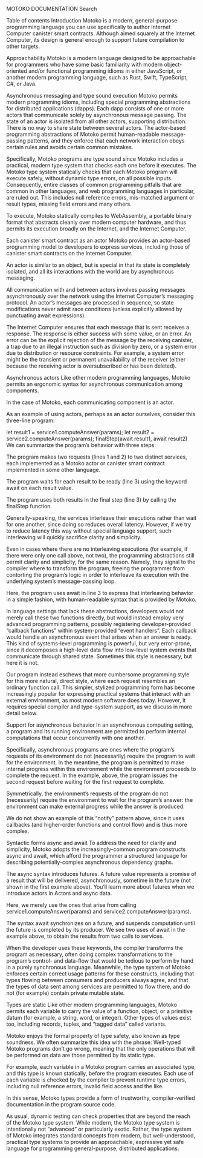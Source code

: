 
MOTOKO DOCUMENTATION
Search

Table of contents
Introduction
Motoko is a modern, general-purpose programming language you can use specifically to author Internet Computer canister smart contracts. Although aimed squarely at the Internet Computer, its design is general enough to support future compilation to other targets.

Approachability
Motoko is a modern language designed to be approachable for programmers who have some basic familiarity with modern object-oriented and/or functional programming idioms in either JavaScript, or another modern programming language, such as Rust, Swift, TypeScript, C#, or Java.

Asynchronous messaging and type sound execution
Motoko permits modern programming idioms, including special programming abstractions for distributed applications (dapps). Each dapp consists of one or more actors that communicate solely by asynchronous message passing. The state of an actor is isolated from all other actors, supporting distribution. There is no way to share state between several actors. The actor-based programming abstractions of Motoko permit human-readable message-passing patterns, and they enforce that each network interaction obeys certain rules and avoids certain common mistakes.

Specifically, Motoko programs are type sound since Motoko includes a practical, modern type system that checks each one before it executes. The Motoko type system statically checks that each Motoko program will execute safely, without dynamic type errors, on all possible inputs. Consequently, entire classes of common programming pitfalls that are common in other languages, and web programming languages in particular, are ruled out. This includes null reference errors, mis-matched argument or result types, missing field errors and many others.

To execute, Motoko statically compiles to WebAssembly, a portable binary format that abstracts cleanly over modern computer hardware, and thus permits its execution broadly on the Internet, and the Internet Computer.

Each canister smart contract as an actor
Motoko provides an actor-based programming model to developers to express services, including those of canister smart contracts on the Internet Computer.

An actor is similar to an object, but is special in that its state is completely isolated, and all its interactions with the world are by asynchronous messaging.

All communication with and between actors involves passing messages asynchronously over the network using the Internet Computer’s messaging protocol. An actor’s messages are processed in sequence, so state modifications never admit race conditions (unless explicitly allowed by punctuating await expressions).

The Internet Computer ensures that each message that is sent receives a response. The response is either success with some value, or an error. An error can be the explicit rejection of the message by the receiving canister, a trap due to an illegal instruction such as division by zero, or a system error due to distribution or resource constraints. For example, a system error might be the transient or permanent unavailability of the receiver (either because the receiving actor is oversubscribed or has been deleted).

Asynchronous actors
Like other modern programming languages, Motoko permits an ergonomic syntax for asynchronous communication among components.

In the case of Motoko, each communicating component is an actor.

As an example of using actors, perhaps as an actor ourselves, consider this three-line program:

let result1 = service1.computeAnswer(params);
let result2 = service2.computeAnswer(params);
finalStep(await result1, await result2)
We can summarize the program’s behavior with three steps:

The program makes two requests (lines 1 and 2) to two distinct services, each implemented as a Motoko actor or canister smart contract implemented in some other language.

The program waits for each result to be ready (line 3) using the keyword await on each result value.

The program uses both results in the final step (line 3) by calling the finalStep function.

Generally-speaking, the services interleave their executions rather than wait for one another, since doing so reduces overall latency. However, if we try to reduce latency this way without special language support, such interleaving will quickly sacrifice clarity and simplicity.

Even in cases where there are no interleaving executions (for example, if there were only one call above, not two), the programming abstractions still permit clarity and simplicity, for the same reason. Namely, they signal to the compiler where to transform the program, freeing the programmer from contorting the program’s logic in order to interleave its execution with the underlying system’s message-passing loop.

Here, the program uses await in line 3 to express that interleaving behavior in a simple fashion, with human-readable syntax that is provided by Motoko.

In language settings that lack these abstractions, developers would not merely call these two functions directly, but would instead employ very advanced programming patterns, possibly registering developer-provided “callback functions” within system-provided “event handlers”. Each callback would handle an asynchronous event that arises when an answer is ready. This kind of systems-level programming is powerful, but very error-prone, since it decomposes a high-level data flow into low-level system events that communicate through shared state. Sometimes this style is necessary, but here it is not.

Our program instead eschews that more cumbersome programming style for this more natural, direct style, where each request resembles an ordinary function call. This simpler, stylized programming form has become increasingly popular for expressing practical systems that interact with an external environment, as most modern software does today. However, it requires special compiler and type-system support, as we discuss in more detail below.

Support for asynchronous behavior
In an asynchronous computing setting, a program and its running environment are permitted to perform internal computations that occur concurrently with one another.

Specifically, asynchronous programs are ones where the program’s requests of its environment do not (necessarily) require the program to wait for the environment. In the meantime, the program is permitted to make internal progress within this environment while the environment proceeds to complete the request. In the example, above, the program issues the second request before waiting for the first request to complete.

Symmetrically, the environment’s requests of the program do not (necessarily) require the environment to wait for the program’s answer: the environment can make external progress while the answer is produced.

We do not show an example of this “notify” pattern above, since it uses callbacks (and higher-order functions and control flow) and is thus more complex.

Syntactic forms async and await
To address the need for clarity and simplicity, Motoko adopts the increasingly-common program constructs async and await, which afford the programmer a structured language for describing potentially-complex asynchronous dependency graphs.

The async syntax introduces futures. A future value represents a promise of a result that will be delivered, asynchronously, sometime in the future (not shown in the first example above). You’ll learn more about futures when we introduce actors in Actors and async data.

Here, we merely use the ones that arise from calling service1.computeAnswer(params) and service2.computeAnswer(params).

The syntax await synchronizes on a future, and suspends computation until the future is completed by its producer. We see two uses of await in the example above, to obtain the results from two calls to services.

When the developer uses these keywords, the compiler transforms the program as necessary, often doing complex transformations to the program’s control- and data-flow that would be tedious to perform by hand in a purely synchronous language. Meanwhile, the type system of Motoko enforces certain correct usage patterns for these constructs, including that types flowing between consumers and producers always agree, and that the types of data sent among services are permitted to flow there, and do not (for example) contain private mutable state.

Types are static
Like other modern programming languages, Motoko permits each variable to carry the value of a function, object, or a primitive datum (for example, a string, word, or integer). Other types of values exist too, including records, tuples, and “tagged data” called variants.

Motoko enjoys the formal property of type safety, also known as type soundness. We often summarize this idea with the phrase: Well-typed Motoko programs don’t go wrong, meaning that the only operations that will be performed on data are those permitted by its static type.

For example, each variable in a Motoko program carries an associated type, and this type is known statically, before the program executes. Each use of each variable is checked by the compiler to prevent runtime type errors, including null reference errors, invalid field access and the like.

In this sense, Motoko types provide a form of trustworthy, compiler-verified documentation in the program source code.

As usual, dynamic testing can check properties that are beyond the reach of the Motoko type system. While modern, the Motoko type system is intentionally not “advanced” or particularly exotic. Rather, the type system of Motoko integrates standard concepts from modern, but well-understood, practical type systems to provide an approachable, expressive yet safe language for programming general-purpose, distributed applications.